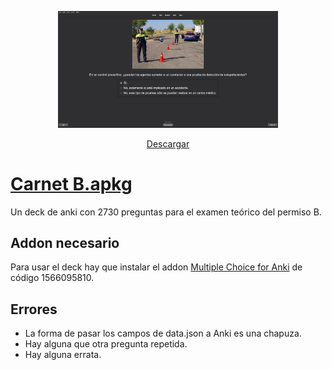 <div align="center">
  <p float="left">
    <img src="preview3.png" width="70%" height="70%">
  </p>
  <a href="https://github.com/donmerendolo/anki-carnet-B/raw/master/Carnet%20B.apkg" size=100>Descargar</a>
</div>

# [Carnet B.apkg](https://github.com/donmerendolo/anki-carnet-B/raw/master/Carnet%20B.apkg)
Un deck de anki con 2730 preguntas para el examen teórico del permiso B.



## Addon necesario
Para usar el deck hay que instalar el addon [Multiple Choice for Anki](https://ankiweb.net/shared/info/1566095810) de código 1566095810.

## Errores

 - La forma de pasar los campos de data.json a Anki es una chapuza.
 - Hay alguna que otra pregunta repetida.
 - Hay alguna errata.
 